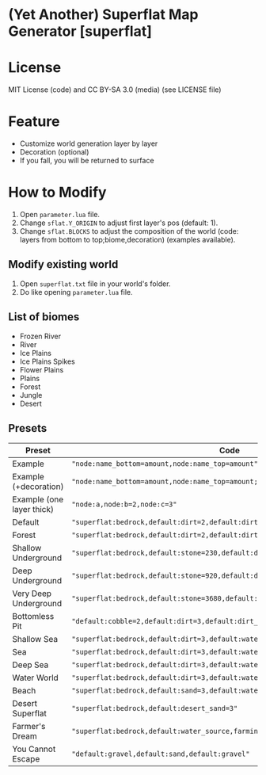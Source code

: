 (Yet Another) Superflat Map Generator [superflat]
=========

# License
MIT License (code) and CC BY-SA 3.0 (media) (see LICENSE file)

# Feature
- Customize world generation layer by layer
- Decoration (optional)
- If you fall, you will be returned to surface

# How to Modify
1. Open `parameter.lua` file.
2. Change `sflat.Y_ORIGIN` to adjust first layer's pos (default: 1).
3. Change `sflat.BLOCKS` to adjust the composition of the world (code: layers from bottom to top;biome,decoration) (examples available).

## Modify existing world
1. Open `superflat.txt` file in your world's folder.
2. Do like opening `parameter.lua` file.

## List of biomes
- Frozen River
- River
- Ice Plains
- Ice Plains Spikes
- Flower Plains
- Plains
- Forest
- Jungle
- Desert

## Presets
|Preset|Code
|------|----
|Example|`"node:name_bottom=amount,node:name_top=amount"`
|Example (+decoration)|`"node:name_bottom=amount,node:name_top=amount;Biome,decoration"`
|Example (one layer thick)|`"node:a,node:b=2,node:c=3"`
|Default|`"superflat:bedrock,default:dirt=2,default:dirt_with_grass"`
|Forest|`"superflat:bedrock,default:dirt=2,default:dirt_with_grass;Forest,decoration"`
|Shallow Underground|`"superflat:bedrock,default:stone=230,default:dirt=5,default:dirt_with_grass"`
|Deep Underground|`"superflat:bedrock,default:stone=920,default:dirt=10,default:dirt_with_grass"`
|Very Deep Underground|`"superflat:bedrock,default:stone=3680,default:dirt=15,default:dirt_with_grass"`
|Bottomless Pit|`"default:cobble=2,default:dirt=3,default:dirt_with_grass"`
|Shallow Sea|`"superflat:bedrock,default:dirt=3,default:water_source=5"`
|Sea|`"superflat:bedrock,default:dirt=3,default:water_source=10"`
|Deep Sea|`"superflat:bedrock,default:dirt=3,default:water_source=20"`
|Water World|`"superflat:bedrock,default:dirt=3,default:water_source=60"`
|Beach|`"superflat:bedrock,default:sand=3,default:water_source"`
|Desert Superflat|`"superflat:bedrock,default:desert_sand=3"`
|Farmer's Dream|`"superflat:bedrock,default:water_source,farming:soil_wet"`
|You Cannot Escape|`"default:gravel,default:sand,default:gravel"`
